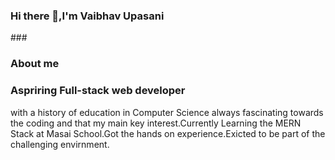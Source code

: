 ### Hi there 👋,I'm Vaibhav Upasani
###<h3>About me</h3>
<h3>Aspriring Full-stack web developer</h3>
with a history of education in Computer Science always fascinating towards the coding and that my main key interest.Currently Learning the MERN Stack at Masai School.Got the hands on experience.Exicted to be part of the challenging envirnment.
